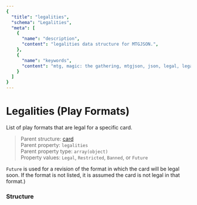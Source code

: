 ```yaml
---
{
  "title": "legalities",
  "schema": "Legalities",
  "meta": [
    {
      "name": "description",
      "content": "legalities data structure for MTGJSON.",
    },
    {
      "name": "keywords",
      "content": "mtg, magic: the gathering, mtgjson, json, legal, legalities",
    }
  ]
}
---
```


# Legalities (Play Formats)

List of play formats that are legal for a specific card.

> Parent structure: [card](../card)  
> Parent property: `legalities`  
> Parent property type: `array(object)`  
> Property values: `Legal`, `Restricted`, `Banned`, or `Future`  

`Future` is used for a revision of the format in which the card will be legal soon. If the format is not listed, it is assumed the card is not legal in that format.)

### Structure

<GenerateTable/>